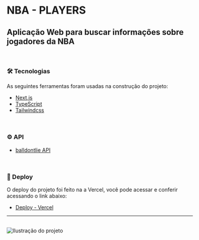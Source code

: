 # NBA - PLAYERS

## Aplicação Web para buscar informações sobre jogadores da NBA

<br/>

### 🛠 Tecnologias


As seguintes ferramentas foram usadas na construção do projeto:

- [Next.js](https://beta.nextjs.org/docs/routing/pages-and-layouts)
- [TypeScript](https://www.typescriptlang.org/)
- [Tailwindcss](https://tailwindcss.com/)

<br/>

### ⚙️ API
- [balldontlie API](https://www.balldontlie.io/?ref=publicapis.dev#introduction)

<br/>

### 🔗 Deploy

O deploy do projeto foi feito na a Vercel, você pode acessar e conferir acessando o link abaixo:

- [Deploy - Vercel](https://nba-players.vercel.app)

---

<br/>

<div style="width: 100%;">
    <img src="https://user-images.githubusercontent.com/88351152/209565215-cb429edc-89c0-488a-9446-b46915a46bec.gif" alt="Ilustração do projeto"/>
</div>

